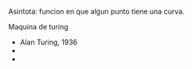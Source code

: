 Asintota: funcion en que algun punto tiene una curva.

Maquina de turing
- Alan Turing, 1936
- 
- 

